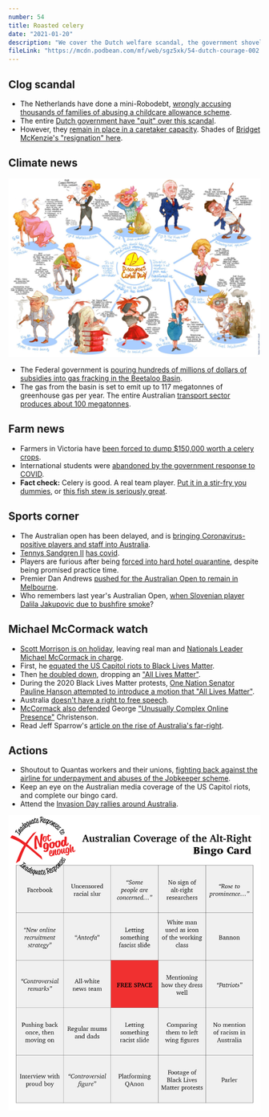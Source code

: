 ```yaml
---
number: 54
title: Roasted celery
date: "2021-01-20"
description: "We cover the Dutch welfare scandal, the government shovelling more subsidies into the gas industry, the Celery Discorse and what Michael McCormack has been up to."
fileLink: "https://mcdn.podbean.com/mf/web/sgz5xk/54-dutch-courage-002.mp3"
---
```


## Clog scandal

- The Netherlands have done a mini-Robodebt, [wrongly accusing thousands of families of abusing a childcare allowance scheme](https://www.theguardian.com/world/2021/jan/14/dutch-government-faces-collapse-over-child-benefits-scandal).
- The entire [Dutch government have "quit" over this scandal](https://www.afr.com/world/europe/entire-dutch-government-resigns-over-child-welfare-scandal-reports-20210116-p56uk0).
- However, they [remain in place in a caretaker capacity](https://www.abc.net.au/news/2021-01-16/dutch-pm-mark-rutte-government-resign-over-tax-subsidy-scandal/13063574). Shades of [Bridget McKenzie's "resignation" here](https://www.theguardian.com/australia-news/2020/feb/02/bridget-mckenzie-resigns-following-sports-rort-affair).

## Climate news

[![Discourses of Climate Delay](./climate-discorse.jpg)](https://twitter.com/leolinne/status/1308705832817889284)

- The Federal government is [pouring hundreds of millions of dollars of subsidies into gas fracking in the Beetaloo Basin](https://www.abc.net.au/news/2021-01-14/federal-government-road-funding-props-up-beetaloo-development/13057974).
- The gas from the basin is set to emit up to 117 megatonnes of greenhouse gas per year. The entire Australian [transport sector produces about 100 megatonnes](https://www.uow.edu.au/media/2020/transport-is-letting-australia-down-in-the-race-to-cut-emissions.php).

## Farm news

- Farmers in Victoria have [been forced to dump $150,000 worth a celery crops](https://www.abc.net.au/news/rural/2021-01-14/veg-harvest-dumped-in-gippsland-due-to-covid-travel-bans/13056820?fbclid=IwAR17Fh3RSFMjT0pAhqFz61WPikGNTXuOPyn5onapfkPqqrb6SxdnaOhKrCg). 
- International students were [abandoned by the government response to COVID](https://www.theguardian.com/commentisfree/2020/dec/14/australia-wants-international-students-to-study-here-but-abandoned-them-during-the-covid-crisis).
- **Fact check:** Celery is good. A real team player. [Put it in a stir-fry you dummies](https://www.thespruceeats.com/stir-fry-chinese-celery-recipe-695317), or [this fish stew is seriously great](https://www.themediterraneandish.com/sicilian-fish-stew/).

## Sports corner

- The Australian open has been delayed, and is [bringing Coronavirus-positive players and staff into Australia](https://www.theage.com.au/sport/tennis/player-allowed-on-flight-to-melbourne-for-australian-open-despite-positive-test-20210114-p56u45.html).
- [Tennys Sandgren II](https://en.wikipedia.org/wiki/Tennys_Sandgren) [has covid](https://www.theguardian.com/sport/2021/jan/14/us-tennis-player-tennys-sandgren-flying-to-australian-open-despite-positive-covid-test).
- Players are furious after being [forced into hard hotel quarantine](https://www.theage.com.au/sport/tennis/australian-open-quarantine-program-hit-by-two-positive-tests-reports-20210116-p56ulj.html), despite being promised practice time. 
- Premier Dan Andrews [pushed for the Australian Open to remain in Melbourne](https://twitter.com/oz_f/status/1350580092561289216).
- Who remembers last year's Australian Open, [when Slovenian player Dalila Jakupovic due to bushfire smoke](https://www.theguardian.com/sport/2020/jan/14/safety-first-as-australian-open-qualifying-delayed-due-to-poor-air-quality)?

## Michael McCormack watch

- [Scott Morrison is on holiday](https://www.themandarin.com.au/147519-morrison-holiday-pm/), leaving real man and [Nationals Leader Michael McCormack in charge](https://www.theguardian.com/commentisfree/2021/jan/12/in-less-than-a-week-as-acting-pm-michael-mccormack-has-given-conservatives-a-licence-to-lie).
- First, he [equated the US Capitol riots to Black Lives Matter](https://twitter.com/JoshButler/status/1348437183972007937).
- Then [he doubled down](https://twitter.com/BreakfastNews/status/1348728887669256192?s=20), dropping an ["All Lives Matter"](https://twitter.com/thejimmalo/status/1348879502722519041).
- During the 2020 Black Lives Matter protests, [One Nation Senator Pauline Hanson attempted to introduce a motion that "All Lives Matter"](https://www.theguardian.com/australia-news/2020/jun/11/senators-unite-to-block-pauline-hansons-all-lives-matter-motion).
- Australia [doesn't have a right to free speech](https://www.ag.gov.au/rights-and-protections/human-rights-and-anti-discrimination/human-rights-scrutiny/public-sector-guidance-sheets/right-freedom-opinion-and-expression).
- [McCormack also defended](https://twitter.com/JamesEltonPym/status/1348488055934443521) George ["Unusually Complex Online Presence"](https://www.smh.com.au/politics/federal/the-hypocrisy-made-me-sick-turnbull-reveals-details-about-christensen-afp-probe-20200416-p54kfg.html) Christenson.
- Read Jeff Sparrow's [article on the rise of Australia's far-right](https://www.theguardian.com/commentisfree/2021/jan/12/australian-conservatives-go-to-extraordinary-lengths-to-deny-the-reality-of-rightwing-extremism).

## Actions

- Shoutout to Quantas workers and their unions, [fighting back against the airline for underpayment and abuses of the Jobkeeper scheme](https://www.abc.net.au/news/2021-01-13/unions-take-qantas-to-high-court-jobkeeper-allege-wage-theft/13051884).
- Keep an eye on the Australian media coverage of the US Capitol riots, and complete our bingo card.
- Attend the [Invasion Day rallies around Australia](https://www.facebook.com/events/157449042845463/).

![Bingo card](./bingo-card-2.png)
 
